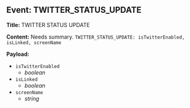 ## Event: TWITTER_STATUS_UPDATE

**Title:** TWITTER STATUS UPDATE

**Content:**
Needs summary.
`TWITTER_STATUS_UPDATE: isTwitterEnabled, isLinked, screenName`

**Payload:**
- `isTwitterEnabled`
  - *boolean*
- `isLinked`
  - *boolean*
- `screenName`
  - *string*